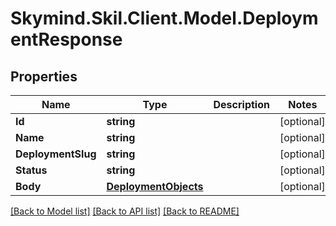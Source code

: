 # Skymind.Skil.Client.Model.DeploymentResponse
## Properties

Name | Type | Description | Notes
------------ | ------------- | ------------- | -------------
**Id** | **string** |  | [optional] 
**Name** | **string** |  | [optional] 
**DeploymentSlug** | **string** |  | [optional] 
**Status** | **string** |  | [optional] 
**Body** | [**DeploymentObjects**](DeploymentObjects.md) |  | [optional] 

[[Back to Model list]](../README.md#documentation-for-models) [[Back to API list]](../README.md#documentation-for-api-endpoints) [[Back to README]](../README.md)

